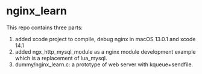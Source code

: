 # nginx_learn
This repo contains three parts:
1. added xcode project to compile, debug nginx in macOS 13.0.1 and xcode 14.1
2. added ngx_http_mysql_module as a nginx module development example which is a replacement of lua_mysql.
3. dummy/nginx_learn.c: a prototype of web server with kqueue+sendfile.
